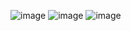 ![image](https://github.com/Nihed-A/Full-web-Application/assets/98459844/59b10da9-ab10-4150-82b1-04cf989f1041)
![image](https://github.com/Nihed-A/Full-web-Application/assets/98459844/6a52301c-0deb-49ff-b134-ae7fb9e6bc3d)
![image](https://github.com/Nihed-A/Full-web-Application/assets/98459844/6dbcb97c-bc5e-464b-a0de-f56c240b631e)

